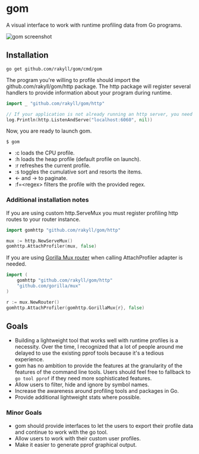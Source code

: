 # gom

A visual interface to work with runtime profiling data from Go programs.

![gom screenshot](https://googledrive.com/host/0ByfSjdPVs9MZbkhjeUhMYzRTeEE/gom-screenshot.png)


## Installation

```
go get github.com/rakyll/gom/cmd/gom
```

The program you're willing to profile should import the
github.com/rakyll/gom/http package. The http package will register several handlers to provide information about your program during runtime.

``` go
import _ "github.com/rakyll/gom/http"

// If your application is not already running an http server, you need to start one.
log.Println(http.ListenAndServe("localhost:6060", nil))

```

Now, you are ready to launch gom.

```
$ gom
```

- :c loads the CPU profile.
- :h loads the heap profile (default profile on launch).
- :r refreshes the current profile.
- :s toggles the cumulative sort and resorts the items.
- ← and → to paginate.
- :f=\<regex\> filters the profile with the provided regex.

### Additional installation notes

If you are using custom http.ServeMux you must register profiling http routes to your router instance.
``` go
import gomhttp "github.com/rakyll/gom/http"

mux := http.NewServeMux()
gomhttp.AttachProfiler(mux, false)
```

If you are using [Gorilla Mux router](https://github.com/gorilla/mux) when calling AttachProfiler adapter is needed.
``` go
import (
    gomhttp "github.com/rakyll/gom/http"
	"github.com/gorilla/mux"
)

r := mux.NewRouter()
gomhttp.AttachProfiler(gomhttp.GorillaMux{r}, false)
```

## Goals

* Building a lightweight tool that works well with runtime profiles is a necessity. Over the time, I recognized that a lot of people around me delayed to use the existing pprof tools because it's a tedious experience.
* gom has no ambition to provide the features at the granularity of the features of the command line tools. Users should feel free to fallback to `go tool pprof` if they need more sophisticated features.
* Allow users to filter, hide and ignore by symbol names.
* Increase the awareness around profiling tools and packages in Go.
* Provide additional lightweight stats where possible.

### Minor Goals
* gom should provide interfaces to let the users to export their profile data and continue to work with the go tool.
* Allow users to work with their custom user profiles.
* Make it easier to generate pprof graphical output.
